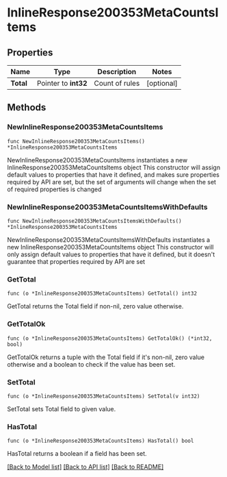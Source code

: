 # InlineResponse200353MetaCountsItems

## Properties

Name | Type | Description | Notes
------------ | ------------- | ------------- | -------------
**Total** | Pointer to **int32** | Count of rules | [optional] 

## Methods

### NewInlineResponse200353MetaCountsItems

`func NewInlineResponse200353MetaCountsItems() *InlineResponse200353MetaCountsItems`

NewInlineResponse200353MetaCountsItems instantiates a new InlineResponse200353MetaCountsItems object
This constructor will assign default values to properties that have it defined,
and makes sure properties required by API are set, but the set of arguments
will change when the set of required properties is changed

### NewInlineResponse200353MetaCountsItemsWithDefaults

`func NewInlineResponse200353MetaCountsItemsWithDefaults() *InlineResponse200353MetaCountsItems`

NewInlineResponse200353MetaCountsItemsWithDefaults instantiates a new InlineResponse200353MetaCountsItems object
This constructor will only assign default values to properties that have it defined,
but it doesn't guarantee that properties required by API are set

### GetTotal

`func (o *InlineResponse200353MetaCountsItems) GetTotal() int32`

GetTotal returns the Total field if non-nil, zero value otherwise.

### GetTotalOk

`func (o *InlineResponse200353MetaCountsItems) GetTotalOk() (*int32, bool)`

GetTotalOk returns a tuple with the Total field if it's non-nil, zero value otherwise
and a boolean to check if the value has been set.

### SetTotal

`func (o *InlineResponse200353MetaCountsItems) SetTotal(v int32)`

SetTotal sets Total field to given value.

### HasTotal

`func (o *InlineResponse200353MetaCountsItems) HasTotal() bool`

HasTotal returns a boolean if a field has been set.


[[Back to Model list]](../README.md#documentation-for-models) [[Back to API list]](../README.md#documentation-for-api-endpoints) [[Back to README]](../README.md)


